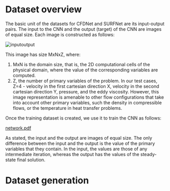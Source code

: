 # Dataset overview

The basic unit of the datasets for CFDNet and SURFNet are its input-output pairs. The input to the CNN and the output (target) of the CNN are images of equal size. Each image is constructed as follows:

![inputoutput](https://user-images.githubusercontent.com/58092961/111132371-81f55800-8536-11eb-8c87-61402d8d8813.jpg)


This image has size MxNxZ, where:
1. MxN is the domain size, that is, the 2D computational cells of the physical domain, where the value of the corresponding variables are computed. 
2. Z, the number of primary variables of the problem. In our test cases, Z=4 - velocity in the first cartesian direction X, velocity in the second cartesian direction Y, pressure, and the eddy viscosity. However, this image representation is amenable to other flow configurations that take into account other primary variables, such the density in compressible flows, or the temperature in heat transfer problems. 

Once the training dataset is created, we use it to train the CNN as follows:

[network.pdf](https://github.com/oobiols/staidy/files/6140265/network.pdf)

As stated, the input and the output are images of equal size. The only difference between the input and the output is the value of the primary variables that they contain. In the input, the values are those of any intermediate iteration, whereas the output has the values of the steady-state final solution. 

# Dataset generation
